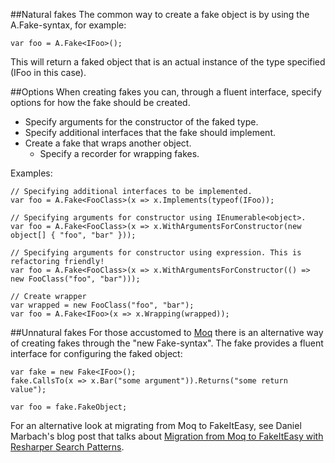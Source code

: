 ##Natural fakes
The common way to create a fake object is by using the A.Fake-syntax, for example:

    var foo = A.Fake<IFoo>();

This will return a faked object that is an actual instance of the type specified (IFoo in this case).

##Options
When creating fakes you can, through a fluent interface, specify options for how the fake should be created.

* Specify arguments for the constructor of the faked type.
* Specify additional interfaces that the fake should implement.
* Create a fake that wraps another object.
  * Specify a recorder for wrapping fakes.

Examples:

    // Specifying additional interfaces to be implemented.
    var foo = A.Fake<FooClass>(x => x.Implements(typeof(IFoo));
    
    // Specifying arguments for constructor using IEnumerable<object>.
    var foo = A.Fake<FooClass>(x => x.WithArgumentsForConstructor(new object[] { "foo", "bar" }));
    
    // Specifying arguments for constructor using expression. This is refactoring friendly!
    var foo = A.Fake<FooClass>(x => x.WithArgumentsForConstructor(() => new FooClass("foo", "bar")));

    // Create wrapper
    var wrapped = new FooClass("foo", "bar");
    var foo = A.Fake<IFoo>(x => x.Wrapping(wrapped));

##Unnatural fakes
For those accustomed to [Moq](http://www.moqthis.com/) there is an alternative way of creating fakes through the "new Fake-syntax". The fake provides a fluent interface for configuring the faked object:

    var fake = new Fake<IFoo>();
    fake.CallsTo(x => x.Bar("some argument")).Returns("some return value");

    var foo = fake.FakeObject;

For an alternative look at migrating from Moq to FakeItEasy, see Daniel Marbach's blog post that talks about [Migration from Moq to FakeItEasy with Resharper Search Patterns](http://www.planetgeek.ch/2013/07/18/migration-from-moq-to-fakeiteasy-with-resharper-search-patterns/).